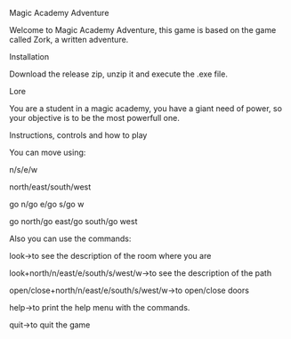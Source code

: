Magic Academy Adventure

Welcome to Magic Academy Adventure, this game is based on the game called Zork, a written adventure.

Installation

Download the release zip, unzip it and execute the .exe file.

Lore

You are a student in a magic academy, you have a giant need of power, so your objective is to be the most powerfull one.

Instructions, controls and how to play

You can move using:

n/s/e/w

north/east/south/west

go n/go e/go s/go w

go north/go east/go south/go west

Also you can use the commands:

look->to see the description of the room where you are

look+north/n/east/e/south/s/west/w->to see the description of the path

open/close+north/n/east/e/south/s/west/w->to open/close doors

help->to print the help menu with the commands.

quit->to quit the game